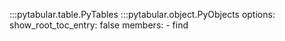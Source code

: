 :::pytabular.table.PyTables
:::pytabular.object.PyObjects
    options:
        show_root_toc_entry: false
        members:
            - find